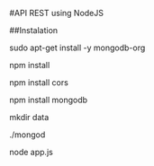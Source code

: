 #API REST using NodeJS

##Instalation

sudo apt-get install -y mongodb-org

npm install

npm install cors

npm install mongodb

mkdir data

./mongod

node app.js

